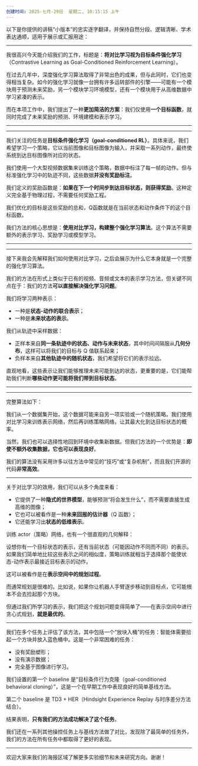 ```yaml
---
创建时间: 2025-七月-29日  星期二, 10:15:15 上午
---
```

以下是你提供的讲稿“小版本”的忠实逐字翻译，并保持自然分段、逻辑清晰、学术表达通顺，适用于展示或汇报用途：

---

我很高兴今天能介绍我们的工作，标题是：**将对比学习视为目标条件强化学习**（Contrastive Learning as Goal-Conditioned Reinforcement Learning）。



在过去几年中，深度强化学习算法取得了非常出色的成果，但与此同时，它们也变得相当复杂。如今的强化学习就像一台拥有许多运转部件的引擎——可能有一个模块用于预测未来奖励，另一个模块学习环境模型，还有一个模块用于从高维数据中学习紧凑的表示。

而在本项工作中，我们提出了一种**更加简洁的方案**：我们仅使用**一个目标函数**，就同时完成了未来奖励的预测、环境建模和表示学习。

---
---
我们关注的任务是**目标条件强化学习（goal-conditioned RL）**。具体来说，我们希望学习一个策略，它以当前图像和目标图像为输入，并采取一系列动作，最终使系统到达目标图像所对应的状态。

我们使用一个大型视频数据集来训练这个策略，数据中标注了每一帧的动作。但与标准强化学习中的轨迹不同，这些数据**并没有奖励标注**。

我们定义的奖励函数是：**如果在下一个时间步到达目标状态，则获得奖励**。这种定义完全基于物理过程，不需要任何奖励工程。

我们优化的目标是这些奖励的总和，Q函数就是在当前状态和动作条件下的这个目标函数。

我们方法的核心思想是：**使用对比学习，构建整个强化学习算法**。这个算法不需要额外的表示学习、奖励学习或模型学习。

---
---
接下来我会先解释我们如何使用对比学习，之后会展示为什么它本身就是一个完整的强化学习算法。

我们的方法在形式上类似于已有的视频、音频或文本的表示学习方法，但关键不同点在于：我们的方法**可以直接解决强化学习问题**。

我们将学习两种表示：

* 一种是**状态-动作的联合表示**；
* 一种是**未来状态的表示**。

我们从轨迹中采样数据：

* 正样本来自**同一条轨迹中的状态、动作与未来状态**，其中时间间隔服从**几何分布**，这样可以将我们的目标与 Q 值联系起来；
* 负样本来自**其他轨迹中的随机状态**，我们希望将它们的表示拉远。

直观地看，这些表示让我们能够推理未来可能到达的状态，更重要的是，它们能帮助我们判断**哪些动作更可能将我们带到目标状态**。

---
---

完整算法如下：

我们从一个数据集开始，这个数据可能来自另一项实验或一个随机策略。我们使用对比学习来训练表示网络，然后再训练策略网络，让其最大化到达目标状态的概率。

当然，我们也可以选择性地回到环境中收集新数据。但我们方法的一个优势是：**即使不额外收集数据，它也可以表现良好**。

我们的算法没有采用许多以往方法中常见的“技巧”或“复杂机制”，而且我们开源的代码**非常高效**。

---

关于对比学习的效用，我们可以从多个角度来看：

* 它提供了一种**隐式的世界模型**，能够预测“将会发生什么”，而不需要直接生成高维的图像；
* 它也可以被看作是一种**未来回报的估计器**（Q 函数）；
* 它还能学习出**状态的低维表示**。

训练 actor（策略）网络，也有一个很直观的几何解释：

设想你有一个目标状态的表示，还有当前状态（可能因动作不同而不同）的表示。如果我们简单地比较这些表示之间的相似度，策略训练就相当于选择那个能使状态-动作表示最接近目标表示的动作。

这可以被看作是在**表示空间中的规划过程**。

而通常规划是很难的。比如说，如果你让机器人手臂逐步移动到目标点，它可能根本不会去捡起那个方块。

但通过我们所学习的表示，我们把这个规划问题变得简单了——在表示空间中进行贪心式规划，**就是最优的**。

---

我们在多个任务上评估了该方法，其中包括一个“放块入桶”的任务：智能体需要拾起一个方块并放入蓝色桶中。这是一个非常困难的任务：

* 没有奖励塑形；
* 没有演示数据；
* 完全基于图像进行学习。

我们设置的第一个 baseline 是“目标条件行为克隆（goal-conditioned behavioral cloning）”，这是一个在早期工作中表现良好的简单基线方法。

第二个 baseline 是 TD3 + HER（Hindsight Experience Replay 与时序差分方法结合）。

结果表明，**只有我们的方法成功解决了这个任务**。

我们还在一系列其他操控任务上与基线方法做了对比，发现除了最简单的任务外，我们的方法在所有任务中都取得了更好的表现。

---

欢迎大家来我们的海报区域了解更多实验细节和未来研究方向。谢谢！
